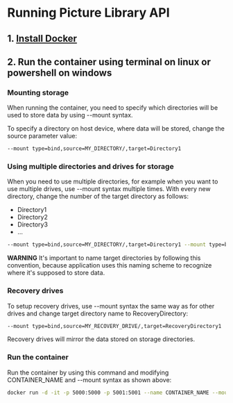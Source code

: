 # Running Picture Library API

## 1. [Install Docker](https://www.docker.com/get-started)

## 2. Run the container using terminal on linux or powershell on windows

### Mounting storage
When running the container, you need to specify which directories will be used to store data by using --mount syntax.

To specify a directory on host device, where data will be stored, change the source parameter value:

```sh
--mount type=bind,source=MY_DIRECTORY/,target=Directory1
```

### Using multiple directories and drives for storage

When you need to use multiple directories, for example when you want to use multiple drives, use --mount syntax multiple times.
With every new directory, change the number of the target directory as follows:

- Directory1
- Directory2
- Directory3
- ...

```sh
--mount type=bind,source=MY_DIRECTORY/,target=Directory1 --mount type=bind,source=MY_OTHER_DIRECTORY/,target=Directory2
```

**WARNING** 
It's important to name target directories by following this convention, because application uses this naming scheme to recognize where it's supposed to store data.

### Recovery drives

To setup recovery drives, use --mount syntax the same way as for other drives and change target directory name to RecoveryDirectory:

```sh
--mount type=bind,source=MY_RECOVERY_DRIVE/,target=RecoveryDirectory1
```

Recovery drives will mirror the data stored on storage directories.

### Run the container

Run the container by using this command and modifying CONTAINER_NAME and --mount syntax as shown above:

```sh
docker run -d -it -p 5000:5000 -p 5001:5001 --name CONTAINER_NAME --mount type=bind,source=DIRECTORY,target=Directory1/ docker.pkg.github.com/tomaszkumiega/picturelibrary-api/picturelibrary-api:master
```

